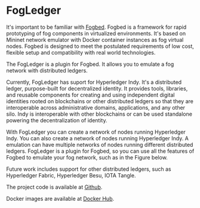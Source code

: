 # FogLedger

It's important to be familiar with [Fogbed](https://github.com/larsid/fogbed). Fogbed is a framework for rapid prototyping of fog components in virtualized environments. It's based on Mininet network emulator with Docker container instances as fog virtual nodes. Fogbed is designed to meet the postulated requirements of low cost, flexible setup and compatibility with real world technologies.

The FogLedger is a plugin for Fogbed. It allows you to emulate a fog network with distributed ledgers.

Currently, FogLedger has suport for Hyperledger Indy. It's a distributed ledger, purpose-built for decentralized identity. It provides tools, libraries, and reusable components for creating and using independent digital identities rooted on blockchains or other distributed ledgers so that they are interoperable across administrative domains, applications, and any other silo. Indy is interoperable with other blockchains or can be used standalone powering the decentralization of identity.

With FogLedger you can create a network of nodes running Hyperledger Indy. You can also create a network of nodes running Hyperledger Indy. A emulation can have multiple networks of nodes running different distributed ledgers. FogLedger is a plugin for Fogbed, so you can use all the features of Fogbed to emulate your fog network, such as in the Figure below.


Future work includes support for other distributed ledgers, such as Hyperledger Fabric, Hyperledger Besu, IOTA Tangle.

The project code is available at [Github](https://github.com/larsid/FogLedger). 

Docker images are available at [Docker Hub](https://hub.docker.com/r/larsid).
